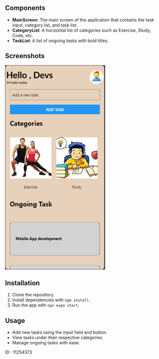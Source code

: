 ## Components

- **MainScreen**: The main screen of the application that contains the task input, category list, and task list.
- **CategoryList**: A horizontal list of categories such as Exercise, Study, Code, etc.
- **TaskList**: A list of ongoing tasks with bold titles.

## Screenshots

![Main Screen](main_screen.png)

## Installation

1. Clone the repository.
2. Install dependencies with `npm install`.
3. Run the app with `npx expo start`.

## Usage

- Add new tasks using the input field and button.
- View tasks under their respective categories.
- Manage ongoing tasks with ease.

ID : 11254373
